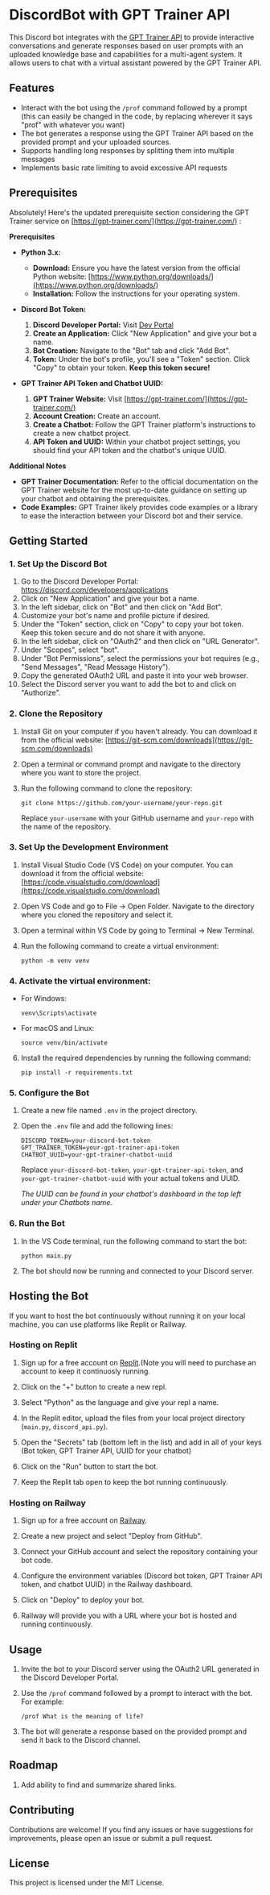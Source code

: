# DiscordBot with GPT Trainer API

This Discord bot integrates with the [GPT Trainer API](https://guide.gpt-trainer.com/api-key) to provide interactive conversations and generate responses based on user prompts with an uploaded knowledge base and capabilities for a multi-agent system. It allows users to chat with a virtual assistant powered by the GPT Trainer API.

## Features

- Interact with the bot using the `/prof` command followed by a prompt (this can easily be changed in the code, by replacing wherever it says "prof" with whatever you want)
- The bot generates a response using the GPT Trainer API based on the provided prompt and your uploaded sources.
- Supports handling long responses by splitting them into multiple messages
- Implements basic rate limiting to avoid excessive API requests

## Prerequisites
Absolutely! Here's the updated prerequisite section considering the GPT Trainer service on [https://gpt-trainer.com/](https://gpt-trainer.com/) :

**Prerequisites**

* **Python 3.x:** 
    * **Download:** Ensure you have the latest version from the official Python website: [https://www.python.org/downloads/](https://www.python.org/downloads/)
    * **Installation:** Follow the instructions for your operating system.

* **Discord Bot Token:**
    1. **Discord Developer Portal:** Visit [Dev Portal](https://discord.com/developers/applications)
    2. **Create an Application:** Click "New Application" and give your bot a name.
    3. **Bot Creation:** Navigate to the "Bot" tab and click "Add Bot".
    4. **Token:** Under the bot's profile, you'll see a "Token" section. Click "Copy" to obtain your token. **Keep this token secure!**

* **GPT Trainer API Token and Chatbot UUID:** 
    1. **GPT Trainer Website:**  Visit [https://gpt-trainer.com/](https://gpt-trainer.com/) 
    2. **Account Creation:** Create an account.
    3. **Create a Chatbot:** Follow the GPT Trainer platform's instructions to create a new chatbot project.
    4. **API Token and UUID:** Within your chatbot project settings, you should find your API token and the chatbot's unique UUID.  

**Additional Notes**

* **GPT Trainer Documentation:** Refer to the official documentation on the GPT Trainer website for the most up-to-date guidance on setting up your chatbot and obtaining the prerequisites. 
* **Code Examples:** GPT Trainer likely provides code examples or a library to ease the interaction between your Discord bot and their service.

## Getting Started

### 1. Set Up the Discord Bot
1. Go to the Discord Developer Portal: https://discord.com/developers/applications
2. Click on "New Application" and give your bot a name.
3. In the left sidebar, click on "Bot" and then click on "Add Bot".
4. Customize your bot's name and profile picture if desired.
5. Under the "Token" section, click on "Copy" to copy your bot token. Keep this token secure and do not share it with anyone.
6. In the left sidebar, click on "OAuth2" and then click on "URL Generator".
7. Under "Scopes", select "bot".
8. Under "Bot Permissions", select the permissions your bot requires (e.g., "Send Messages", "Read Message History").
9. Copy the generated OAuth2 URL and paste it into your web browser.
10. Select the Discord server you want to add the bot to and click on "Authorize".

### 2. Clone the Repository

1. Install Git on your computer if you haven't already. You can download it from the official website: [https://git-scm.com/downloads](https://git-scm.com/downloads)

2. Open a terminal or command prompt and navigate to the directory where you want to store the project.

3. Run the following command to clone the repository:
   ```
   git clone https://github.com/your-username/your-repo.git
   ```
   Replace `your-username` with your GitHub username and `your-repo` with the name of the repository.

### 3. Set Up the Development Environment

1. Install Visual Studio Code (VS Code) on your computer. You can download it from the official website: [https://code.visualstudio.com/download](https://code.visualstudio.com/download)

2. Open VS Code and go to File -> Open Folder. Navigate to the directory where you cloned the repository and select it.

3. Open a terminal within VS Code by going to Terminal -> New Terminal.

4. Run the following command to create a virtual environment:
   ```
   python -m venv venv
   ```

### 4. Activate the virtual environment:
   - For Windows:
     ```
     venv\Scripts\activate
     ```
   - For macOS and Linux:
     ```
     source venv/bin/activate
     ```

6. Install the required dependencies by running the following command:
   ```
   pip install -r requirements.txt
   ```

### 5. Configure the Bot

1. Create a new file named `.env` in the project directory.

2. Open the `.env` file and add the following lines:
   ```
   DISCORD_TOKEN=your-discord-bot-token
   GPT_TRAINER_TOKEN=your-gpt-trainer-api-token
   CHATBOT_UUID=your-gpt-trainer-chatbot-uuid
   ```
   Replace `your-discord-bot-token`, `your-gpt-trainer-api-token`, and `your-gpt-trainer-chatbot-uuid` with your actual tokens and UUID.

   *The UUID can be found in your chatbot's dashboard in the top left under your Chatbots name.*

### 6. Run the Bot

1. In the VS Code terminal, run the following command to start the bot:
   ```
   python main.py
   ```

2. The bot should now be running and connected to your Discord server.

## Hosting the Bot

If you want to host the bot continuously without running it on your local machine, you can use platforms like Replit or Railway.

### Hosting on Replit

1. Sign up for a free account on [Replit](https://replit.com/).(Note you will need to purchase an account to keep it continuosly running.

2. Click on the "+" button to create a new repl.

3. Select "Python" as the language and give your repl a name.

4. In the Replit editor, upload the files from your local project directory (`main.py`, `discord_api.py`).

5. Open the "Secrets" tab (bottom left in the list) and add in all of your keys (Bot token, GPT Trainer API, UUID for your chatbot)

6. Click on the "Run" button to start the bot.

7. Keep the Replit tab open to keep the bot running continuously.

### Hosting on Railway

1. Sign up for a free account on [Railway](https://railway.app/).

2. Create a new project and select "Deploy from GitHub".

3. Connect your GitHub account and select the repository containing your bot code.

4. Configure the environment variables (Discord bot token, GPT Trainer API token, and chatbot UUID) in the Railway dashboard.

5. Click on "Deploy" to deploy your bot.

6. Railway will provide you with a URL where your bot is hosted and running continuously.

## Usage

1. Invite the bot to your Discord server using the OAuth2 URL generated in the Discord Developer Portal.

2. Use the `/prof` command followed by a prompt to interact with the bot. For example:
   ```
   /prof What is the meaning of life?
   ```

3. The bot will generate a response based on the provided prompt and send it back to the Discord channel.


## Roadmap
1. Add ability to find and summarize shared links.

## Contributing

Contributions are welcome! If you find any issues or have suggestions for improvements, please open an issue or submit a pull request.

## License

This project is licensed under the MIT License.

